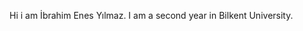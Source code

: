 Hi i am İbrahim Enes Yılmaz. I am a second year in Bilkent University.

<!---
ibrahimyilmz/ibrahimyilmz is a ✨ special ✨ repository because its `README.md` (this file) appears on your GitHub profile.
You can click the Preview link to take a look at your changes.
--->
